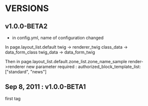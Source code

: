 VERSIONS
========

v1.0.0-BETA2
------------
* in config.yml, name of configuration changed

In page.layout_list.default
    twig -> renderer_twig
    class_data -> data_form_class
    twig_data -> data_form_twig

Then in page.layout_list.default.zone_list.zone_name_sample
    render->renderer
    new parameter required : authorized_block_template_list: ["standard", "news"]


Sep 8, 2011 : v1.0.0-BETA1
---------------------------
first tag


